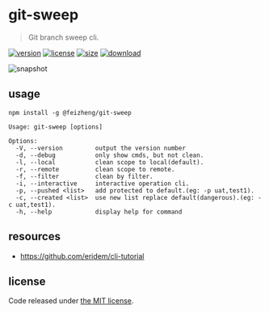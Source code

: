# git-sweep
> Git branch sweep cli.

[![version][version-image]][version-url]
[![license][license-image]][license-url]
[![size][size-image]][size-url]
[![download][download-image]][download-url]

![snapshot](https://tva1.sinaimg.cn/large/0081Kckwgy1gk87ynhkbaj30u60asasp.jpg)

## usage
```shell
npm install -g @feizheng/git-sweep
```

~~~
Usage: git-sweep [options]

Options:
  -V, --version         output the version number
  -d, --debug           only show cmds, but not clean.
  -l, --local           clean scope to local(default).
  -r, --remote          clean scope to remote.
  -f, --filter          clean by filter.
  -i, --interactive     interactive operation cli.
  -p, --pushed <list>   add protected to default.(eg: -p uat,test1).
  -c, --created <list>  use new list replace default(dangerous).(eg: -c uat,test1).
  -h, --help            display help for command
~~~

## resources
- https://github.com/eridem/cli-tutorial


## license
Code released under [the MIT license](https://github.com/afeiship/git-sweep/blob/master/LICENSE.txt).

[version-image]: https://img.shields.io/npm/v/@feizheng/git-sweep
[version-url]: https://npmjs.org/package/@feizheng/git-sweep

[license-image]: https://img.shields.io/npm/l/@feizheng/git-sweep
[license-url]: https://github.com/afeiship/git-sweep/blob/master/LICENSE.txt

[size-image]: https://img.shields.io/bundlephobia/minzip/@feizheng/git-sweep
[size-url]: https://github.com/afeiship/git-sweep/blob/master/dist/git-sweep.min.js

[download-image]: https://img.shields.io/npm/dm/@feizheng/git-sweep
[download-url]: https://www.npmjs.com/package/@feizheng/git-sweep
